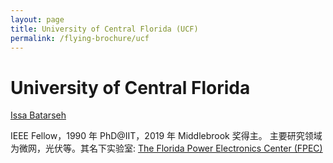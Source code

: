 ```yaml
---
layout: page
title: University of Central Florida (UCF)
permalink: /flying-brochure/ucf
---
```

# University of Central Florida
[Issa Batarseh](http://fpec.ucf.edu/people/docs/Resume%20Batarseh%20Jan%202016.pdf)

IEEE Fellow，1990 年 PhD@IIT，2019 年 Middlebrook 奖得主。
主要研究领域为微网，光伏等。其名下实验室:
[The Florida Power Electronics Center (FPEC)](http://fpec.ucf.edu/)
